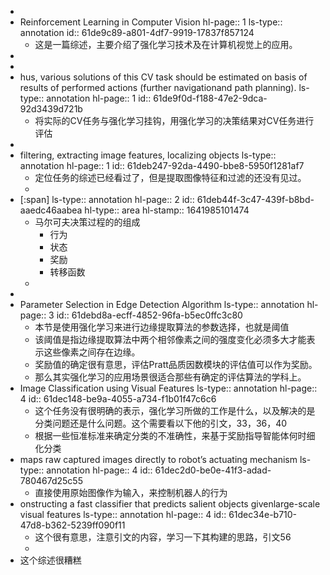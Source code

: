 -
- Reinforcement Learning in Computer Vision
  hl-page:: 1
  ls-type:: annotation
  id:: 61de9c89-a801-4df7-9919-17837f857124
	- 这是一篇综述，主要介绍了强化学习技术及在计算机视觉上的应用。
-
-
- hus, various solutions of this CV task should be estimated on basis of results of performed actions (further navigationand path planning).
  ls-type:: annotation
  hl-page:: 1
  id:: 61de9f0d-f188-47e2-9dca-92d3439d721b
	- 将实际的CV任务与强化学习挂钩，用强化学习的决策结果对CV任务进行评估
-
- filtering, extracting image features, localizing objects 
  ls-type:: annotation
  hl-page:: 1
  id:: 61deb247-92da-4490-bbe8-5950f1281af7
	- 定位任务的综述已经看过了，但是提取图像特征和过滤的还没有见过。
	-
- [:span]
  ls-type:: annotation
  hl-page:: 2
  id:: 61deb44f-3c47-439f-b8bd-aaedc46aabea
  hl-type:: area
  hl-stamp:: 1641985101474
	- 马尔可夫决策过程的的组成
	  + 行为
	  + 状态
	  + 奖励
	  + 转移函数
	-
-
- Parameter Selection in Edge Detection Algorithm
  ls-type:: annotation
  hl-page:: 3
  id:: 61debd8a-ecff-4852-96fa-b5ec0ffc3c80
	- 本节是使用强化学习来进行边缘提取算法的参数选择，也就是阈值
	- 该阈值是指边缘提取算法中两个相邻像素之间的强度变化必须多大才能表示这些像素之间存在边缘。
	- 奖励值的确定很有意思，评估Pratt品质因数模块的评估值可以作为奖励。
	- 那么其实强化学习的应用场景很适合那些有确定的评估算法的学科上。
- Image Classification using Visual Features
  ls-type:: annotation
  hl-page:: 4
  id:: 61dec148-be9a-4055-a734-f1b01f47c6c6
	- 这个任务没有很明确的表示，强化学习所做的工作是什么，以及解决的是分类问题还是什么问题。这个需要看以下他的引文，33，36，40
	- 根据一些恒准标准来确定分类的不准确性，来基于奖励指导智能体何时细化分类
- maps  raw  captured  images  directly  to  robot’s  actuating  mechanism
  ls-type:: annotation
  hl-page:: 4
  id:: 61dec2d0-be0e-41f3-adad-780467d25c55
	- 直接使用原始图像作为输入，来控制机器人的行为
- onstructing a fast classifier that predicts salient objects givenlarge-scale visual features 
  ls-type:: annotation
  hl-page:: 4
  id:: 61dec34e-b710-47d8-b362-5239ff090f11
	- 这个很有意思，注意引文的内容，学习一下其构建的思路，引文56
	-
- 这个综述很糟糕